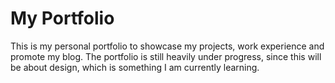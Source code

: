 # My Portfolio

This is my personal portfolio to showcase my projects, work experience and promote my blog.
The portfolio is still heavily under progress, since this will be about design, which is something I am currently learning.

